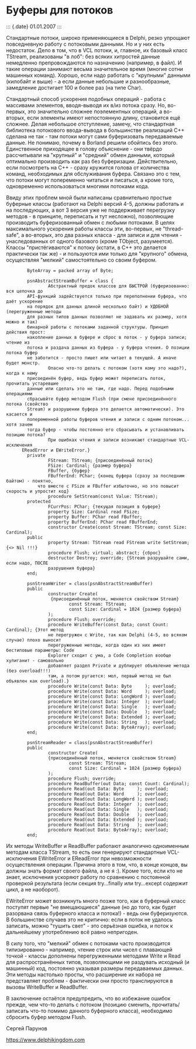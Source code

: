 Буферы для потоков
==================

::: {.date}
01.01.2007
:::

Стандартные потоки, широко применяющиеся в Delphi, резко упрощают
повседневную работу с потоковыми данными. Но и у них есть недостаток.
Дело в том, что в VCL потоки, и, главное, их базовый класс TStream,
реализованы \"в лоб\": без всяких хитростей данные немедленно
препровождаются по назначению (например, в файл). И такие операции
занимают весьма значительное время (многие сотни машинных команд).
Хорошо, если надо работать с \"крупными\" данными (килобайт и выше) - а
если данные небольшие и разнообразные, замедление достигает 100 и более
раз (на типе Char).

Стандартный способ ускорения подобных операций - работа с массивами
элементов, вводя-выводя их в/из потока сразу. Но, во-первых, это
значительно сложнее поэлементных операций, а во-вторых, если элементы
имеют непостоянную длину, становится ещё сложнее. Делая небольшое
отступление, замечу, что стандартная библиотека потокового ввода-вывода
в большинстве реализаций C++ сделана не так - там потоки могут сами
буферизовать передаваемые данные. Не понимаю, почему в Borland решили
обойтись без этого. Единственное приходящее в голову объяснение - они
твёрдо рассчитывали на \"крупный\" и \"средний\" обмен данными, который
оптимально производить как раз без буферизации. Действительно, если
посмотреть на C++ - сразу кружится голова от количества команд,
необходимых для обслуживания буфера. Связано это с тем, что потоки могут
попеременно читаться и писаться, а кроме того, одновременно
использоваться многими потоками кода.

Ввиду этих проблем мной были написаны сравнительно простые буферные
классы (работают на Delphi версий 4-5, должны работать и на последующих,
а вот 3 версия уже не поддерживает перегрузку методов - в принципе,
переписать и тут несложно), позволяющие производить буферизованный обмен
с любыми потоками. В целях максимального ускорения работы классы эти,
во-первых, не \"thread-safe\", а во-вторых, это два разных класса - для
записи и для чтения - унаследованных от одного базового (кроме TObject,
разумеется). Классы \"пристёгиваются\" к потоку (кстати, в C++ это
делается практически так же) - и пользуются ими только для \"крупного\"
обмена, осуществляя \"мелкий\" самостоятельно со своим буфером.

            ByteArray = packed array of Byte;
     
            psnAbstractStreamBuffer = class {
                    Абстрактный предок классов для БЫСТРОЙ (буферизованно: вся цепочка до
            API-функций задействуется только при переполнении буфера, что даёт ускорение
            на порядок для данных длиной несколько байт) и УДОБНОЙ (перегруженные методы
            для разных типов данных позволяют не задавать их размер, хотя можно и так)
            бинарной работы с потоками заданной структуры. Принцип действия прост:
            накопление данных в буфере и сброс в поток - у буфера записи; чтение из
            потока и раздача данных из буфера - у буфера чтения. О позиции потока буфер
            не заботится - просто пишет или читает в текущей. А иначе будет монстр.
                    Опасно что-то делать с потоком (хотя кому это надо?), когда к нему
            присоединён буфер, ведь буфер может переписать поток, прочитать устаревшие
            данные или сделать это не там, где надо. Перед подобными операциями
            сбрасывйте буфер методом Flush (при смене присоединённого потока (свойство
            Stream) и разрушении буфера это делается автоматически). Это касается и
            попеременной работы буферов чтения и записи с одним потоком... хотя зачем
            тогда буфер - чтобы постоянно его сбрасывать и устанавливать позицию потока?
                    При ошибках чтения и записи возникают стандартные VCL-исключения 
          EReadError и EWriteError.}
            private
                    FStream: TStream; {присоединённый поток}
                    FSize: Cardinal; {размер буфера}
                    FBuffer, {буфер}
                    FBufferEnd: PChar; {конец буфера (сразу за последним байтом) - понятно, 
                что вместе с FSize и FBuffer избыточно, но это повысит скорость и упростит код}
                    procedure SetStream(const Value: TStream);
            protected
                    FCurrPos: PChar; {текущая позиция в буфере}
                    property Size: Cardinal read FSize;
                    property Buffer: PChar read FBuffer;
                    property BufferEnd: PChar read FBufferEnd;
                    constructor Create(const Stream: TStream; const Size: Cardinal);
            public
                    property Stream: TStream read FStream write SetStream; {<> Nil !!!}
                    procedure Flush; virtual; abstract; {сброс}
                    destructor Destroy; override; {Stream разрушайте сами, если надо, ПОСЛЕ
                    разрушения буфера}
            end;
     
            psnStreamWriter = class(psnAbstractStreamBuffer)
            public
                    constructor Create(
                     {присоединённый поток, меняется свойством Stream}
                            const Stream: TStream;
                            const Size: Cardinal = 1024 {размер буфера}
                    );
                    procedure Flush; override;
                    procedure WriteBuffer(const Data; const Count: Cardinal); {Этот метод
                    не перегружен с Write, так как Delphi (4-5, во всяком случае) плохо выносит
                    перегруженные методы, когда один из них имеет бестиповые параметры: Code
                    Explorer сходит с ума, а Code Completion вообще хулиганит - самовольно
                    добавляет раздел Private и дублирует объявление метода (без overload!!!)
                    там, а потом ругается: мол, первый метод не был объявлен как overload).}
                    procedure Write(const Data: Byte     ); overload;
                    procedure Write(const Data: Word     ); overload;
                    procedure Write(const Data: LongWord ); overload;
                    procedure Write(const Data: Integer  ); overload;
                    procedure Write(const Data: Single   ); overload;
                    procedure Write(const Data: Double   ); overload;
                    procedure Write(const Data: Extended ); overload;
                    procedure Write(const Data: String   ); overload;
                    procedure Write(const Data: ByteArray); overload;
            end;
     
            psnStreamReader = class(psnAbstractStreamBuffer)
            public
                    constructor Create(
                    {присоединённый поток, меняется свойством Stream}
                            const Stream: TStream; 
                            const Size: Cardinal = 1024 {размер буфера}
                    );
                    procedure Flush; override;
                    procedure ReadBuffer(out Data; const Count: Cardinal);
                    procedure Read(out Data: Byte     ); overload;
                    procedure Read(out Data: Word     ); overload;
                    procedure Read(out Data: LongWord ); overload;
                    procedure Read(out Data: Integer  ); overload;
                    procedure Read(out Data: Single   ); overload;
                    procedure Read(out Data: Double   ); overload;
                    procedure Read(out Data: Extended ); overload;
                    procedure Read(out Data: String   ); overload;
                    procedure Read(out Data: ByteArray); overload;
            end;

Их методы WriteBuffer и ReadBuffer работают аналогично одноименным
методам класса TStream, то есть они генерируют стандартные
VCL-исключения EWriteError и EReadError при невозможности осуществления
операции. Причина этого в том, что, в конце концов, вы должны знать
формат своего файла, а не я :). Кроме того, если кто не знает,
исключения ускоряют работу по сравнению с постоянной проверкой
результата (если секция try\...finally или try\...except содержит цикл,
а не наоборот).

EWriteError может возникнуть много позже того, как в буферный класс
поступят первые \"не вмещающиеся\" данные (но до того, как будет
разорвана связь буферного класса и потока!) - ведь они буферизуются. В
большинстве случаев это не критично: если в поток не удалось записать,
можно \"тушить свет\" - это серьёзная ошибка, и поток к дальнейшему
употреблению всё равно непригоден.

В силу того, что \"мелкий\" обмен с потоками часто производится
типизированно - например, чтение строк или чисел с плавающей точкой -
классы дополнены перегруженными методами Write и Read для
распространённых типов, позволяющими не раздувать исходный (и машинный)
код, постоянно указывая размеры передаваемых данных. Эти методы
настолько просты, что расширение их набора не представляет проблем -
фактически они просто транслируются в вызовы WriteBuffer и ReadBuffer.

В заключение остаётся предупредить, что во избежание ошибок прежде, чем
что-то делать с потоком (позицию сменить, прочитать/записать что-то
помимо данного буферного класса), необходимо сбросить буфер методом
Flush.

Сергей Парунов

<https://www.delphikingdom.com>
